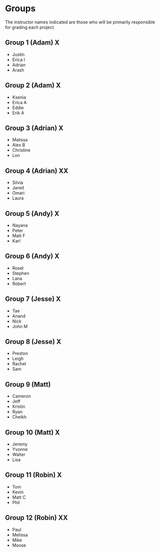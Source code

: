 # Groups

The instructor names indicated are those who will be primarily responsible for grading each project.

## Group 1 (Adam) X

- Justin
- Erica I
- Adrian
- Arash

## Group 2 (Adam) X

- Ksenia
- Erica A
- Eddie
- Erik A

## Group 3 (Adrian) X

- Malissa
- Alex B
- Christine
- Lon

## Group 4 (Adrian) XX

- Silvia
- Jared
- Omari
- Laura

## Group 5 (Andy) X

- Nayana
- Peter
- Matt F
- Karl

## Group 6 (Andy) X

- Rosel
- Stephen
- Lana
- Robert

## Group 7 (Jesse) X

- Tae
- Anand
- Nick
- John M

## Group 8 (Jesse) X

- Preston
- Leigh
- Rachel
- Sam

## Group 9 (Matt)

- Cameron
- Jeff
- Kristin
- Ryan
- Cheikh

## Group 10 (Matt) X

- Jeremy
- Yvonne
- Walter 
- Lisa

## Group 11 (Robin) X

- Tom
- Kevin
- Matt C
- Phil

## Group 12 (Robin) XX

- Paul
- Melissa
- Mike 
- Moose
